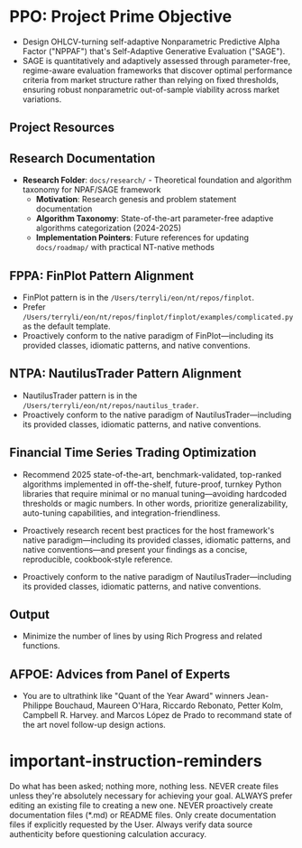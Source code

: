 # PPO: Project Prime Objective

- Design OHLCV-turning self-adaptive Nonparametric Predictive Alpha Factor ("NPPAF") that's Self-Adaptive Generative Evaluation ("SAGE").
- SAGE is quantitatively and adaptively assessed through parameter-free, regime-aware evaluation frameworks that discover optimal performance criteria from market structure rather than relying on fixed thresholds, ensuring robust nonparametric out-of-sample viability across market variations.

## Project Resources

## Research Documentation

- **Research Folder**: `docs/research/` - Theoretical foundation and algorithm taxonomy for NPAF/SAGE framework
  - **Motivation**: Research genesis and problem statement documentation
  - **Algorithm Taxonomy**: State-of-the-art parameter-free adaptive algorithms categorization (2024-2025)
  - **Implementation Pointers**: Future references for updating `docs/roadmap/` with practical NT-native methods

## FPPA: FinPlot Pattern Alignment

- FinPlot pattern is in the `/Users/terryli/eon/nt/repos/finplot`.
- Prefer `/Users/terryli/eon/nt/repos/finplot/finplot/examples/complicated.py` as the default template.
- Proactively conform to the native paradigm of FinPlot—including its provided classes, idiomatic patterns, and native conventions.

## NTPA: NautilusTrader Pattern Alignment

- NautilusTrader pattern is in the `/Users/terryli/eon/nt/repos/nautilus_trader`.
- Proactively conform to the native paradigm of NautilusTrader—including its provided classes, idiomatic patterns, and native conventions.

## Financial Time Series Trading Optimization

- Recommend 2025 state-of-the-art, benchmark-validated, top-ranked algorithms implemented in off-the-shelf, future-proof, turnkey Python libraries that require minimal or no manual tuning—avoiding hardcoded thresholds or magic numbers. In other words, prioritize generalizability, auto-tuning capabilities, and integration-friendliness.

- Proactively research recent best practices for the host framework's native paradigm—including its provided classes, idiomatic patterns, and native conventions—and present your findings as a concise, reproducible, cookbook‑style reference.

- Proactively conform to the native paradigm of NautilusTrader—including its provided classes, idiomatic patterns, and native conventions.

## Output

- Minimize the number of lines by using Rich Progress and related functions.

## AFPOE: Advices from Panel of Experts

- You are to ultrathink like "Quant of the Year Award" winners Jean-Philippe Bouchaud, Maureen O'Hara, Riccardo Rebonato, Petter Kolm, Campbell R. Harvey. and Marcos López de Prado to recommand state of the art novel follow-up design actions.

# important-instruction-reminders

Do what has been asked; nothing more, nothing less.
NEVER create files unless they're absolutely necessary for achieving your goal.
ALWAYS prefer editing an existing file to creating a new one.
NEVER proactively create documentation files (\*.md) or README files. Only create documentation files if explicitly requested by the User.
Always verify data source authenticity before questioning calculation accuracy.
